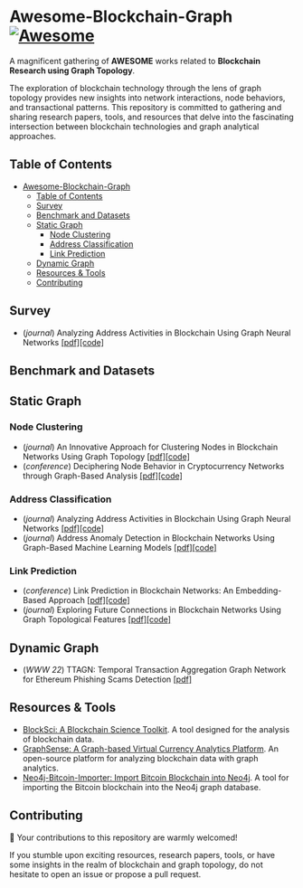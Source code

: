 # Awesome-Blockchain-Graph [![Awesome](https://awesome.re/badge.svg)](https://awesome.re)

A magnificent gathering of **AWESOME** works related to **Blockchain Research using Graph Topology**.

The exploration of blockchain technology through the lens of graph topology provides new insights into network interactions, node behaviors, and transactional patterns. This repository is committed to gathering and sharing research papers, tools, and resources that delve into the fascinating intersection between blockchain technologies and graph analytical approaches.


## Table of Contents

- [Awesome-Blockchain-Graph](#awesome-blockchain-graph)
  - [Table of Contents](#table-of-contents)
  - [Survey](#survey)
  - [Benchmark and Datasets](#benchmark-and-datasets)
  - [Static Graph](#static-graph)
    - [Node Clustering](#node-clustering)
    - [Address Classification](#address-classification)
    - [Link Prediction](#link-prediction)
  - [Dynamic Graph](#dynamic-graph)
  - [Resources & Tools](#resources--tools)
  - [Contributing](#contributing)

## Survey

- (*journal*) Analyzing Address Activities in Blockchain Using Graph Neural Networks [[pdf]](link)[[code]](link)

## Benchmark and Datasets



## Static Graph

### Node Clustering

- (*journal*) An Innovative Approach for Clustering Nodes in Blockchain Networks Using Graph Topology [[pdf]](link)[[code]](link)
- (*conference*) Deciphering Node Behavior in Cryptocurrency Networks through Graph-Based Analysis [[pdf]](link)[[code]](link)

### Address Classification

- (*journal*) Analyzing Address Activities in Blockchain Using Graph Neural Networks [[pdf]](link)[[code]](link)
- (*journal*) Address Anomaly Detection in Blockchain Networks Using Graph-Based Machine Learning Models [[pdf]](link)[[code]](link)

### Link Prediction

- (*conference*) Link Prediction in Blockchain Networks: An Embedding-Based Approach [[pdf]](link)[[code]](link)
- (*journal*) Exploring Future Connections in Blockchain Networks Using Graph Topological Features [[pdf]](link)[[code]](link)

## Dynamic Graph

- (*WWW 22*) TTAGN: Temporal Transaction Aggregation Graph Network for Ethereum Phishing Scams Detection [[pdf]](https://arxiv.org/pdf/2204.13442#:~:text=TTAGN%20enhances%20the%20representation%20of,embedding%20and%20phishing%20addresses%20detection.)

## Resources & Tools

- [BlockSci: A Blockchain Science Toolkit](https://github.com/citp/BlockSci). A tool designed for the analysis of blockchain data.
- [GraphSense: A Graph-based Virtual Currency Analytics Platform](https://github.com/graphsense/graphsense-open). An open-source platform for analyzing blockchain data with graph analytics.
- [Neo4j-Bitcoin-Importer: Import Bitcoin Blockchain into Neo4j](https://github.com/lucianojf/neo4j-bitcoin-importer). A tool for importing the Bitcoin blockchain into the Neo4j graph database.

## Contributing

🚀 Your contributions to this repository are warmly welcomed!

If you stumble upon exciting resources, research papers, tools, or have some insights in the realm of blockchain and graph topology, do not hesitate to open an issue or propose a pull request.
